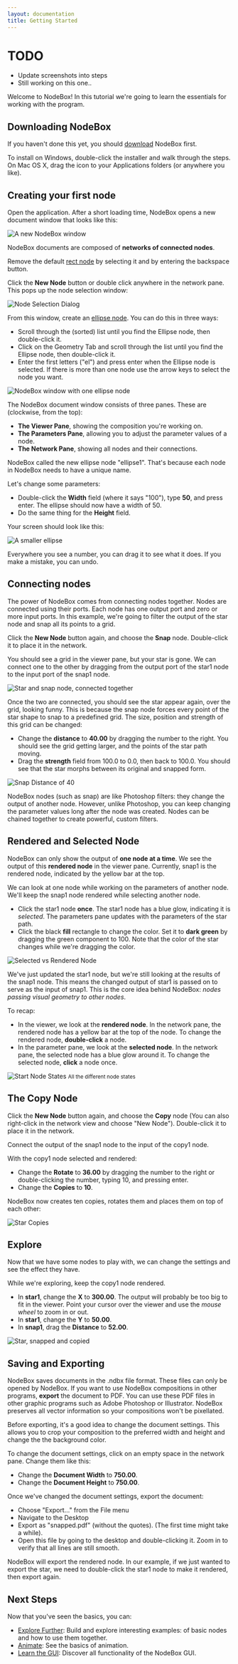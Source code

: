 ```yaml
---
layout: documentation
title: Getting Started
---
```

TODO
====
* Update screenshots into steps
* Still working on this one..

Welcome to NodeBox! In this tutorial we're going to learn the essentials for working with the program.

Downloading NodeBox
-------------------
If you haven't done this yet, you should [download](/download/) NodeBox first.

To install on Windows, double-click the installer and walk through the steps. On Mac OS X, drag the icon to your Applications folders (or anywhere you like).

Creating your first node
------------------------
Open the application. After a short loading time, NodeBox opens a new document window that looks like this:

![A new NodeBox window](tutorial-getting-started-new-window.png)

NodeBox documents are composed of **networks of connected nodes**.

Remove the default [rect node](/node/reference/rect.html) by selecting it and by entering the backspace button.

Click the **New Node** button or double click anywhere in the network pane. This pops up the node selection window:

![Node Selection Dialog](tutorial-getting-started-new-node.png)

From this window, create an [ellipse node](/node/reference/ellipse.html). You can do this in three ways:

* Scroll through the (sorted) list until you find the Ellipse node, then double-click it.
* Click on the Geometry Tab and scroll through the list until you find the Ellipse node, then double-click it.
* Enter the first letters ("el") and press enter when the Ellipse node is selected. If there is more than one node use the arrow keys to select the node you want.

![NodeBox window with one ellipse node](tutorial-getting-started-one-ellipse.png)

The NodeBox document window consists of three panes. These are (clockwise, from the top):

* **The Viewer Pane**, showing the composition you're working on.
* **The Parameters Pane**, allowing you to adjust the parameter values of a node.
* **The Network Pane**, showing all nodes and their connections.

NodeBox called the new ellipse node "ellipse1". That's because each node in NodeBox needs to have a unique name.

Let's change some parameters:

* Double-click the **Width** field (where it says "100"), type **50**, and press enter. The ellipse should now have a width of 50.
* Do the same thing for the **Height** field.

Your screen should look like this:

![A smaller ellipse](tutorial-getting-started-small-ellipse.png)

Everywhere you see a number, you can drag it to see what it does. If you make a mistake, you can undo.

Connecting nodes
----------------
The power of NodeBox comes from connecting nodes together. Nodes are connected using their ports. Each node has one output port and zero or more input ports. In this example, we're going to filter the output of the star node and snap all its points to a grid.

Click the **New Node** button again, and choose the **Snap** node. Double-click it to place it in the network.

You should see a grid in the viewer pane, but your star is gone. We can connect one to the other by dragging from the output port of the star1 node to the input port of the snap1 node. 

![Star and snap node, connected together](/media/img/tutorial/start-star-snap-connected.png)

Once the two are connected, you should see the star appear again, over the grid, looking funny. This is because the snap node forces every point of the star shape to snap to a predefined grid. The size, position and strength of this grid can be changed:

* Change the **distance** to **40.00** by dragging the number to the right. You should see the grid getting larger, and the points of the star path moving.
* Drag the **strength** field from 100.0 to 0.0, then back to 100.0. You should see that the star morphs between its original and snapped form.

![Snap Distance of 40](/media/img/tutorial/start-snap-40.png)

NodeBox nodes (such as snap) are like Photoshop filters: they change the output of another node. However, unlike Photoshop, you can keep changing the parameter values long after the node was created. Nodes can be chained together to create powerful, custom filters.

Rendered and Selected Node
--------------------------
NodeBox can only show the output of **one node at a time**. We see the output of this **rendered node** in the viewer pane. Currently, snap1 is the rendered node, indicated by the yellow bar at the top.

We can look at one node while working on the parameters of another node. We'll keep the snap1 node rendered while selecting another node.

* Click the star1 node **once**. The star1 node has a blue glow, indicating it is *selected*. The parameters pane updates with the parameters of the star path.
* Click the black **fill** rectangle to change the color. Set it to **dark green** by dragging the green component to 100. Note that the color of the star changes while we're dragging the color.

![Selected vs Rendered Node](/media/img/tutorial/start-selected-vs-rendered.png)

We've just updated the star1 node, but we're still looking at the results of the snap1 node. This means the changed output of star1 is passed on to serve as the input of snap1. This is the core idea behind NodeBox: *nodes passing visual geometry to other nodes*.

To recap:

* In the viewer, we look at the **rendered node**. In the network pane, the rendered node has a yellow bar at the top of the node. To change the rendered node, **double-click** a node.
* In the parameter pane, we look at the **selected node**. In the network pane, the selected node has a blue glow around it. To change the selected node, **click** a node once.

![Start Node States](/media/img/tutorial/start-node-states.png)
<small>All the different node states</small>

The Copy Node
-------------
Click the **New Node** button again, and choose the **Copy** node (You can also right-click in the network view and choose "New Node"). Double-click it to place it in the network.

Connect the output of the snap1 node to the input of the copy1 node.

With the copy1 node selected and rendered:

* Change the **Rotate** to **36.00** by dragging the number to the right or double-clicking the number, typing 10, and pressing enter.
* Change the **Copies** to **10**.

NodeBox now creates ten copies, rotates them and places them on top of each other:

![Star Copies](/media/img/tutorial/start-star-snap-copy.png)

Explore
-------

Now that we have some nodes to play with, we can change the settings and see the effect they have.

While we're exploring, keep the copy1 node rendered.

* In **star1**, change the **X** to **300.00**. The output will probably be too big to fit in the viewer. Point your cursor over the viewer and use the *mouse wheel* to zoom in or out.
* In **star1**, change the **Y** to **50.00**.
* In **snap1**, drag the **Distance** to **52.00**.

![Star, snapped and copied](/media/img/tutorial/start-explored.png)

Saving and Exporting
--------------------
NodeBox saves documents in the .ndbx file format. These files can only be opened by NodeBox. If you want to use NodeBox compositions in other programs, **export** the document to PDF. You can use these PDF files in other graphic programs such as Adobe Photoshop or Illustrator. NodeBox preserves all vector information so your compositions won't be pixellated.

Before exporting, it's a good idea to change the document settings. This allows you to crop your composition to the preferred width and height and change the the background color.

To change the document settings, click on an empty space in the network pane. Change them like this:

* Change the **Document Width** to **750.00**.
* Change the **Document Height** to **750.00**.

Once we've changed the document settings, export the document:

* Choose "Export..." from the File menu
* Navigate to the Desktop
* Export as "snapped.pdf" (without the quotes).
  (The first time might take a while). 
* Open this file by going to the desktop and double-clicking it. Zoom in to verify that all lines are still smooth.

NodeBox will export the rendered node. In our example, if we just wanted to export the star, we need to double-click the star1 node to make it rendered, then export again.

Next Steps
----------
Now that you've seen the basics, you can:

* [Explore Further](exploring.html): Build and explore interesting examples:  of basic nodes and how to use them together.
* [Animate](animation.html): See the basics of animation.
* [Learn the GUI](../using/gui.html): Discover all functionality of the NodeBox GUI.

